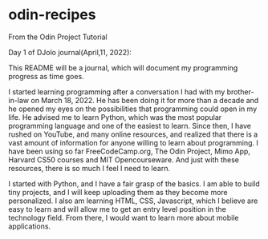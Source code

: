 # odin-recipes
From the Odin Project Tutorial

Day 1 of DJolo journal(April,11, 2022):

This README will be a journal, which will document my programming progress as time goes.

I started learning programming after a conversation I had with my brother-in-law on March 18, 2022. He has been doing it for more than a decade
and he opened my eyes on the possibilities that programming could open in my life. He advised me to learn Python, which was the most popular programming language and one of the easiest to learn.
Since then, I have rushed on YouTube, and many online resources, and realized that there is a vast amount of information for anyone willing to learn about programming.
I have been using so far FreeCodeCamp.org, The Odin Project, Mimo App, Harvard CS50 courses and MIT Opencourseware. And just with these resources, there is so much I feel I need to learn.

I started with Python, and I have a fair grasp of the basics. I am able to build tiny projects, and I will keep uploading them as they become more personalized.
I also am learning HTML, CSS, Javascript, which I believe are easy to learn and will allow me to get an entry level position in the technology field.
From there, I would want to learn more about mobile applications.
